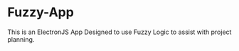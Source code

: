 # Fuzzy-App


This is an ElectronJS App Designed to use Fuzzy Logic to assist with project planning.

